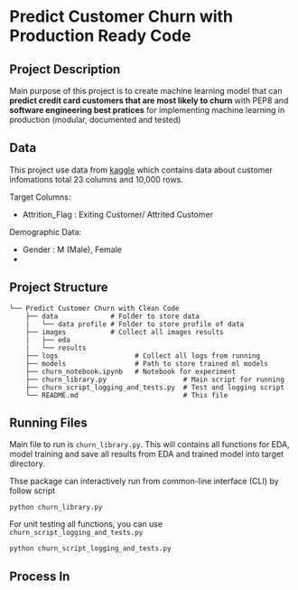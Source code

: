 # Predict Customer Churn with Production Ready Code

## Project Description
Main purpose of this project is to create machine learning model that can **predict credit card customers that are most likely to churn** with PEP8 and **software engineering best pratices** for implementing machine learning in production (modular, documented and tested)

## Data
This project use data from [kaggle](https://www.kaggle.com/sakshigoyal7/credit-card-customers) which contains data about customer infomations total 23 columns and 10,000 rows. 

Target Columns:
- Attrition_Flag : Exiting Customer/ Attrited Customer

Demographic Data:
- Gender : M (Male), Female
- 


## Project Structure
    
    └── Predict Customer Churn with Clean Code 
        ├── data             # Folder to store data
        |   └── data profile # Folder to store profile of data
        ├── images           # Collect all images results
        |   ├── eda            
        |   └── results       
        ├── logs                   # Collect all logs from running
        ├── models                 # Path to store trained ml models
        ├── churn_notebook.ipynb   # Notebook for experiment
        ├── churn_library.py                   # Main script for running
        ├── churn_script_logging_and_tests.py  # Test and logging script
        └── README.md                          # This file

## Running Files
Main file to run is ```churn_library.py```. This will contains all functions for EDA, model training and save all results from EDA and trained model into target directory.<br/>

Thse package can interactively run from common-line interface (CLI) by follow script

``` CLI
python churn_library.py
```
For unit testing all functions, you can use ```churn_script_logging_and_tests.py```
``` CLI
python churn_script_logging_and_tests.py
```

## Process In 

